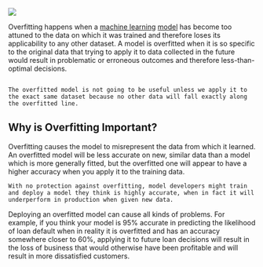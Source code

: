 ![](https://www.datarobot.com/wp-content/uploads/2018/03/Screen-Shot-2018-03-22-at-11.22.15-AM-e1527613915658.png)

Overfitting happens when a [machine learning](https://www.datarobot.com/wiki/machine-learning/) [model](https://www.datarobot.com/wiki/model/) has become too attuned to the data on which it was trained and therefore loses its applicability to any other dataset. A model is overfitted when it is so specific to the original data that trying to apply it to data collected in the future would result in problematic or erroneous outcomes and therefore less-than-optimal decisions.

```ad-warning

The overfitted model is not going to be useful unless we apply it to the exact same dataset because no other data will fall exactly along the overfitted line.

```

## Why is Overfitting Important?

Overfitting causes the model to misrepresent the data from which it learned. An overfitted model will be less accurate on new, similar data than a model which is more generally fitted, but the overfitted one will appear to have a higher accuracy when you apply it to the training data.

```ad-danger
With no protection against overfitting, model developers might train and deploy a model they think is highly accurate, when in fact it will underperform in production when given new data.
```

Deploying an overfitted model can cause all kinds of problems. For example, if you think your model is 95% accurate in predicting the likelihood of loan default when in reality it is overfitted and has an accuracy somewhere closer to 60%, applying it to future loan decisions will result in the loss of business that would otherwise have been profitable and will result in more dissatisfied customers.